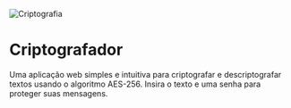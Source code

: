 
![Criptografia](https://github.com/lucascdsm/lucascdsm.github.io/assets/117050739/ee91bd77-46f2-4d4a-828c-055756afc5fb)

# Criptografador
Uma aplicação web simples e intuitiva para criptografar e descriptografar textos usando o algoritmo AES-256. Insira o texto e uma senha para proteger suas mensagens.
